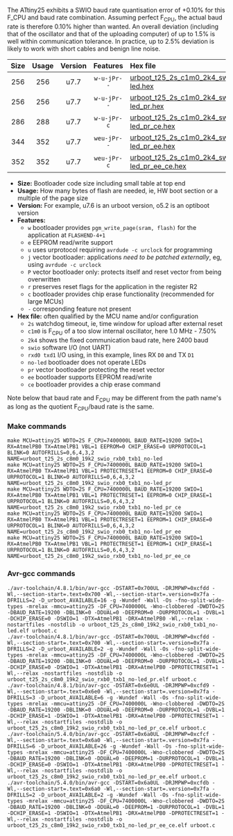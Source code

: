 The ATtiny25 exhibits a SWIO baud rate quantisation error of +0.10% for this F_CPU and baud rate combination. Assuming perfect F<sub>CPU</sub>, the actual baud rate is therefore 0.10% higher than wanted. An overall deviation (including that of the oscillator and that of the uploading computer) of up to 1.5% is well within communication tolerance. In practice, up to 2.5% deviation is likely to work with short cables and benign line noise.

|Size|Usage|Version|Features|Hex file|
|:-:|:-:|:-:|:-:|:--|
|256|256|u7.7|`w-u-jPr--`|[urboot_t25_2s_c1m0_2k4_swio_rxb0_txb1_no-led.hex](https://raw.githubusercontent.com/stefanrueger/urboot.hex/main/mcus/attiny25/watchdog_2_s/internal_oscillator_c-7.50%25/%2B1m000000_hz/%2B%2B%2B2k4_baud/swio_rxb0_txb1/no-led/urboot_t25_2s_c1m0_2k4_swio_rxb0_txb1_no-led.hex)|
|256|256|u7.7|`w-u-jPr--`|[urboot_t25_2s_c1m0_2k4_swio_rxb0_txb1_no-led_pr.hex](https://raw.githubusercontent.com/stefanrueger/urboot.hex/main/mcus/attiny25/watchdog_2_s/internal_oscillator_c-7.50%25/%2B1m000000_hz/%2B%2B%2B2k4_baud/swio_rxb0_txb1/no-led/urboot_t25_2s_c1m0_2k4_swio_rxb0_txb1_no-led_pr.hex)|
|286|288|u7.7|`w-u-jPr-c`|[urboot_t25_2s_c1m0_2k4_swio_rxb0_txb1_no-led_pr_ce.hex](https://raw.githubusercontent.com/stefanrueger/urboot.hex/main/mcus/attiny25/watchdog_2_s/internal_oscillator_c-7.50%25/%2B1m000000_hz/%2B%2B%2B2k4_baud/swio_rxb0_txb1/no-led/urboot_t25_2s_c1m0_2k4_swio_rxb0_txb1_no-led_pr_ce.hex)|
|344|352|u7.7|`weu-jPr--`|[urboot_t25_2s_c1m0_2k4_swio_rxb0_txb1_no-led_pr_ee.hex](https://raw.githubusercontent.com/stefanrueger/urboot.hex/main/mcus/attiny25/watchdog_2_s/internal_oscillator_c-7.50%25/%2B1m000000_hz/%2B%2B%2B2k4_baud/swio_rxb0_txb1/no-led/urboot_t25_2s_c1m0_2k4_swio_rxb0_txb1_no-led_pr_ee.hex)|
|352|352|u7.7|`weu-jPr-c`|[urboot_t25_2s_c1m0_2k4_swio_rxb0_txb1_no-led_pr_ee_ce.hex](https://raw.githubusercontent.com/stefanrueger/urboot.hex/main/mcus/attiny25/watchdog_2_s/internal_oscillator_c-7.50%25/%2B1m000000_hz/%2B%2B%2B2k4_baud/swio_rxb0_txb1/no-led/urboot_t25_2s_c1m0_2k4_swio_rxb0_txb1_no-led_pr_ee_ce.hex)|

- **Size:** Bootloader code size including small table at top end
- **Usage:** How many bytes of flash are needed, ie, HW boot section or a multiple of the page size
- **Version:** For example, u7.6 is an urboot version, o5.2 is an optiboot version
- **Features:**
  + `w` bootloader provides `pgm_write_page(sram, flash)` for the application at `FLASHEND-4+1`
  + `e` EEPROM read/write support
  + `u` uses urprotocol requiring `avrdude -c urclock` for programming
  + `j` vector bootloader: applications *need to be patched externally*, eg, using `avrdude -c urclock`
  + `P` vector bootloader only: protects itself and reset vector from being overwritten
  + `r` preserves reset flags for the application in the register R2
  + `c` bootloader provides chip erase functionality (recommended for large MCUs)
  + `-` corresponding feature not present
- **Hex file:** often qualified by the MCU name and/or configuration
  + `2s` watchdog timeout, ie, time window for upload after external reset
  + `c1m0` is F<sub>CPU</sub> of a too slow internal oscillator, here 1.0 MHz - 7.50%
  + `2k4` shows the fixed communication baud rate, here 2400 baud
  + `swio` software I/O (not UART)
  + `rxd0 txd1` I/O using, in this example, lines RX `D0` and TX `D1`
  + `no-led` bootloader does not operate LEDs
  + `pr` vector bootloader protecting the reset vector
  + `ee` bootloader supports EEPROM read/write
  + `ce` bootloader provides a chip erase command


Note below that baud rate and F<sub>CPU</sub> may be different from the path name's as long as the quotient F<sub>CPU</sub>/baud rate is the same.

### Make commands
```
make MCU=attiny25 WDTO=2S F_CPU=7400000L BAUD_RATE=19200 SWIO=1 RX=AtmelPB0 TX=AtmelPB1 VBL=1 EEPROM=0 CHIP_ERASE=0 URPROTOCOL=1 BLINK=0 AUTOFRILLS=0,6,4,3,2 NAME=urboot_t25_2s_c8m0_19k2_swio_rxb0_txb1_no-led
make MCU=attiny25 WDTO=2S F_CPU=7400000L BAUD_RATE=19200 SWIO=1 RX=AtmelPB0 TX=AtmelPB1 VBL=1 PROTECTRESET=1 EEPROM=0 CHIP_ERASE=0 URPROTOCOL=1 BLINK=0 AUTOFRILLS=0,6,4,3,2 NAME=urboot_t25_2s_c8m0_19k2_swio_rxb0_txb1_no-led_pr
make MCU=attiny25 WDTO=2S F_CPU=7400000L BAUD_RATE=19200 SWIO=1 RX=AtmelPB0 TX=AtmelPB1 VBL=1 PROTECTRESET=1 EEPROM=0 CHIP_ERASE=1 URPROTOCOL=1 BLINK=0 AUTOFRILLS=0,6,4,3,2 NAME=urboot_t25_2s_c8m0_19k2_swio_rxb0_txb1_no-led_pr_ce
make MCU=attiny25 WDTO=2S F_CPU=7400000L BAUD_RATE=19200 SWIO=1 RX=AtmelPB0 TX=AtmelPB1 VBL=1 PROTECTRESET=1 EEPROM=1 CHIP_ERASE=0 URPROTOCOL=1 BLINK=0 AUTOFRILLS=0,6,4,3,2 NAME=urboot_t25_2s_c8m0_19k2_swio_rxb0_txb1_no-led_pr_ee
make MCU=attiny25 WDTO=2S F_CPU=7400000L BAUD_RATE=19200 SWIO=1 RX=AtmelPB0 TX=AtmelPB1 VBL=1 PROTECTRESET=1 EEPROM=1 CHIP_ERASE=1 URPROTOCOL=1 BLINK=0 AUTOFRILLS=0,6,4,3,2 NAME=urboot_t25_2s_c8m0_19k2_swio_rxb0_txb1_no-led_pr_ee_ce
```

### Avr-gcc commands
```
./avr-toolchain/4.8.1/bin/avr-gcc -DSTART=0x700UL -DRJMPWP=0xcfdd -Wl,--section-start=.text=0x700 -Wl,--section-start=.version=0x7fa -DFRILLS=2 -D_urboot_AVAILABLE=16 -g -Wundef -Wall -Os -fno-split-wide-types -mrelax -mmcu=attiny25 -DF_CPU=7400000L -Wno-clobbered -DWDTO=2S -DBAUD_RATE=19200 -DBLINK=0 -DDUAL=0 -DEEPROM=0 -DURPROTOCOL=1 -DVBL=1 -DCHIP_ERASE=0 -DSWIO=1 -DTX=AtmelPB1 -DRX=AtmelPB0 -Wl,--relax -nostartfiles -nostdlib -o urboot_t25_2s_c8m0_19k2_swio_rxb0_txb1_no-led.elf urboot.c
./avr-toolchain/4.8.1/bin/avr-gcc -DSTART=0x700UL -DRJMPWP=0xcfdd -Wl,--section-start=.text=0x700 -Wl,--section-start=.version=0x7fa -DFRILLS=2 -D_urboot_AVAILABLE=2 -g -Wundef -Wall -Os -fno-split-wide-types -mrelax -mmcu=attiny25 -DF_CPU=7400000L -Wno-clobbered -DWDTO=2S -DBAUD_RATE=19200 -DBLINK=0 -DDUAL=0 -DEEPROM=0 -DURPROTOCOL=1 -DVBL=1 -DCHIP_ERASE=0 -DSWIO=1 -DTX=AtmelPB1 -DRX=AtmelPB0 -DPROTECTRESET=1 -Wl,--relax -nostartfiles -nostdlib -o urboot_t25_2s_c8m0_19k2_swio_rxb0_txb1_no-led_pr.elf urboot.c
./avr-toolchain/4.8.1/bin/avr-gcc -DSTART=0x6e0UL -DRJMPWP=0xcfd9 -Wl,--section-start=.text=0x6e0 -Wl,--section-start=.version=0x7fa -DFRILLS=3 -D_urboot_AVAILABLE=6 -g -Wundef -Wall -Os -fno-split-wide-types -mrelax -mmcu=attiny25 -DF_CPU=7400000L -Wno-clobbered -DWDTO=2S -DBAUD_RATE=19200 -DBLINK=0 -DDUAL=0 -DEEPROM=0 -DURPROTOCOL=1 -DVBL=1 -DCHIP_ERASE=1 -DSWIO=1 -DTX=AtmelPB1 -DRX=AtmelPB0 -DPROTECTRESET=1 -Wl,--relax -nostartfiles -nostdlib -o urboot_t25_2s_c8m0_19k2_swio_rxb0_txb1_no-led_pr_ce.elf urboot.c
./avr-toolchain/5.4.0/bin/avr-gcc -DSTART=0x6a0UL -DRJMPWP=0xcfcf -Wl,--section-start=.text=0x6a0 -Wl,--section-start=.version=0x7fa -DFRILLS=6 -D_urboot_AVAILABLE=26 -g -Wundef -Wall -Os -fno-split-wide-types -mrelax -mmcu=attiny25 -DF_CPU=7400000L -Wno-clobbered -DWDTO=2S -DBAUD_RATE=19200 -DBLINK=0 -DDUAL=0 -DEEPROM=1 -DURPROTOCOL=1 -DVBL=1 -DCHIP_ERASE=0 -DSWIO=1 -DTX=AtmelPB1 -DRX=AtmelPB0 -DPROTECTRESET=1 -Wl,--relax -nostartfiles -nostdlib -o urboot_t25_2s_c8m0_19k2_swio_rxb0_txb1_no-led_pr_ee.elf urboot.c
./avr-toolchain/5.4.0/bin/avr-gcc -DSTART=0x6a0UL -DRJMPWP=0xcfdb -Wl,--section-start=.text=0x6a0 -Wl,--section-start=.version=0x7fa -DFRILLS=2 -D_urboot_AVAILABLE=2 -g -Wundef -Wall -Os -fno-split-wide-types -mrelax -mmcu=attiny25 -DF_CPU=7400000L -Wno-clobbered -DWDTO=2S -DBAUD_RATE=19200 -DBLINK=0 -DDUAL=0 -DEEPROM=1 -DURPROTOCOL=1 -DVBL=1 -DCHIP_ERASE=1 -DSWIO=1 -DTX=AtmelPB1 -DRX=AtmelPB0 -DPROTECTRESET=1 -Wl,--relax -nostartfiles -nostdlib -o urboot_t25_2s_c8m0_19k2_swio_rxb0_txb1_no-led_pr_ee_ce.elf urboot.c
```

